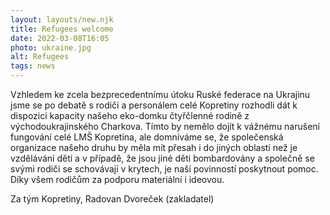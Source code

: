 ```yaml
---
layout: layouts/new.njk
title: Refugees welcome
date: 2022-03-08T16:05
photo: ukraine.jpg
alt: Refugees
tags: news
---
```


Vzhledem ke zcela bezprecedentnímu útoku Ruské federace na Ukrajinu jsme se po debatě s rodiči a personálem celé Kopretiny rozhodli dát k dispozici kapacity našeho eko-domku čtyřčlenné rodině z východoukrajinského Charkova. Tímto by nemělo dojít k vážnému narušení fungování celé LMŠ Kopretina, ale domníváme se, že společenská organizace našeho druhu by měla mít přesah i do jiných oblastí než je vzdělávání dětí a v případě, že jsou jiné děti bombardovány a společně se svými rodiči se schovávají v krytech, je naší povinností poskytnout pomoc. Díky všem rodičům za podporu materiální i ideovou.

Za tým Kopretiny,
Radovan Dvoreček (zakladatel)



